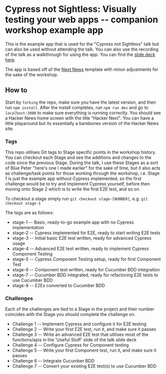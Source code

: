 # Cypress not Sightless: Visually testing your web apps -- companion workshop example app

This is the example app that is used for the "Cypress not Sightless" talk but can also be used without attending the talk. You can also use the recording of the talk as a walkthrough for using the app. You can find the [slide deck here](https://docs.google.com/presentation/d/1vpvKTwLu8-IqOmCYD77rNZs_TiGApy04-pS8G2tNXRw/edit?usp=sharing).

The app is based off of the [Next News](https://vercel.com/templates/next.js/next-news) template with minor adjustments for the sake of the workshop.

## How to

Start by `forking` the repo, make sure you have the latest version, and then run `npm install`. After the install completes, run `npm run dev` and go to `localhost:3000` to make sure everything is running correctly. You should see a Hacker News home screen with the title "Hacker Next". You can have a little playaround but its essentially a barebones version of the Hacker News site.

### Tags

This repo utilises Git tags to Stage specific points in the workshop history. You can checkout each Stage and see the additions and changes to the code since the previous Stage. During the talk, I use these Stages as a sort of Blue Peter "here's one I made earlier" for the sake of time, but it also acts as challenge/task points for those working through the workshop, i.e. Stage 1 is just the example app without Cypress implemented, so the first challenge would be to try and implement Cypress yourself, before then moving onto Stage 2 which is to write the first E2E test, and so on.

To checkout a stage simply run `git checkout stage-[NUMBER]`, e.g. `git checkout stage-1`

The tags are as follows:

- stage-1 -- Basic, ready-to-go example app with no Cypress implementation
- stage-2 -- Cypress implemented for E2E, ready to start writing E2E tests
- stage-3 -- Initial basic E2E test written, ready for advanced Cypress usage
- stage-4 -- Advanced E2E test written, ready to implement Cypress Component Testing
- stage-5 -- Cypress Component Testing setup, ready for first Component Test
- stage-6 -- Component test written, ready for Cucumber BDD integration
- stage-7 -- Cucumber BDD integrated, ready for refactoring E2E tests to use Cucumber BDD
- stage-8 -- E2Es converted to Cucumber BDD

### Challenges

Each of the challenges are tied to a Stage in the project and their number coincides with the Stage you should complete the challenge on.

- Challenge 1 -- Implement Cypress and configure it for E2E testing
- Challenge 2 -- Write your first E2E test, run it, and make sure it passes
- Challenge 3 -- Write an advanced E2E test that utilises most of the functions/apis in the 'Useful Stuff' slide of the talk slide deck
- Challenge 4 -- Configure Cypress for Component testing
- Challenge 5 -- Write your first Component test, run it, and make sure it passes
- Challenge 6 -- Integrate Cucumber BDD
- Challenge 7 -- Convert your existing E2E test(s) to use Cucumber BDD
